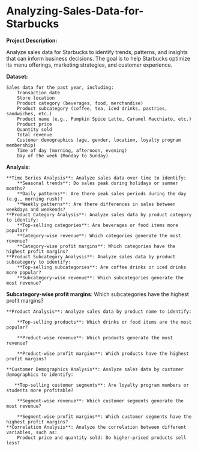 # Analyzing-Sales-Data-for-Starbucks

**Project Description:**

Analyze sales data for Starbucks to identify trends, patterns, and insights that can inform business decisions. The goal is to help Starbucks optimize its menu offerings, marketing strategies, and customer experience.

**Dataset:**

    Sales data for the past year, including:
        Transaction date
        Store location
        Product category (beverages, food, merchandise)
        Product subcategory (coffee, tea, iced drinks, pastries, sandwiches, etc.)
        Product name (e.g., Pumpkin Spice Latte, Caramel Macchiato, etc.)
        Product price
        Quantity sold
        Total revenue
        Customer demographics (age, gender, location, loyalty program membership)
        Time of day (morning, afternoon, evening)
        Day of the week (Monday to Sunday)

**Analysis**:

    **Time Series Analysis**: Analyze sales data over time to identify:
        **Seasonal trends**: Do sales peak during holidays or summer months?
        **Daily patterns**: Are there peak sales periods during the day (e.g., morning rush)?
        **Weekly patterns**: Are there differences in sales between weekdays and weekends?
    **Product Category Analysis**: Analyze sales data by product category to identify:
        **Top-selling categories**: Are beverages or food items more popular?
        **Category-wise revenue**: Which categories generate the most revenue?
        **Category-wise profit margins**: Which categories have the highest profit margins?
    **Product Subcategory Analysis**: Analyze sales data by product subcategory to identify:
        **Top-selling subcategories**: Are coffee drinks or iced drinks more popular?
        **Subcategory-wise revenue**: Which subcategories generate the most revenue?
  **Subcategory-wise profit margins**: Which subcategories have the highest profit margins?
    
    **Product Analysis**: Analyze sales data by product name to identify:
        
        **Top-selling products**: Which drinks or food items are the most popular?
        
        **Product-wise revenue**: Which products generate the most revenue?
       
        **Product-wise profit margins**: Which products have the highest profit margins?
   
    **Customer Demographics Analysis**: Analyze sales data by customer demographics to identify:
    
       **Top-selling customer segments**: Are loyalty program members or students more profitable?
       
        **Segment-wise revenue**: Which customer segments generate the most revenue?
        
        **Segment-wise profit margins**: Which customer segments have the highest profit margins?
    **Correlation Analysis**: Analyze the correlation between different variables, such as:
        Product price and quantity sold: Do higher-priced products sell less?
